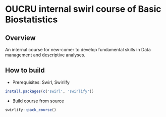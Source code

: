 # OUCRU internal swirl course of Basic Biostatistics

## Overview

An internal course for new-comer to develop fundamental skills in Data management and descriptive analyses.

## How to build

- Prerequisites: Swirl, Swirlify
```r
install.packages(c('swirl', 'swirlify'))
```

- Build course from source

```r
swirlify::pack_course()
```
